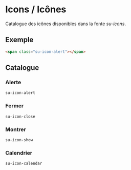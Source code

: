 # Icons / Icônes

Catalogue des icônes disponibles dans la fonte *su-icons*.


<!-- STORY -->

## Exemple
```html
<span class="su-icon-alert"></span>
```
<span class="su-icon-alert"></span>

## Catalogue


<div class="catalogue">
	<div class="icone">
		<h3>Alerte</h3>
		<code>su-icon-alert</code>
		<div style="font-size: 16px"><span class="su-icon-alert"></span></div>
		<div style="font-size: 32px"><span class="su-icon-alert"></span></div>
	</div>
	<div class="icone">
		<h3>Fermer</h3>
		<code>su-icon-close</code>
		<div style="font-size: 16px"><span class="su-icon-close"></span></div>
		<div style="font-size: 32px"><span class="su-icon-close"></span></div>
	</div>
	<div class="icone">
		<h3>Montrer</h3>
		<code>su-icon-show</code>
		<div style="font-size: 16px"><span class="su-icon-show"></span></div>
		<div style="font-size: 32px"><span class="su-icon-show"></span></div>
	</div>
	<div class="icone">
		<h3>Calendrier</h3>
		<code>su-icon-calendar</code>
		<div style="font-size: 16px"><span class="su-icon-calendar"></span></div>
		<div style="font-size: 32px"><span class="su-icon-calendar"></span></div>
	</div>
</div>
